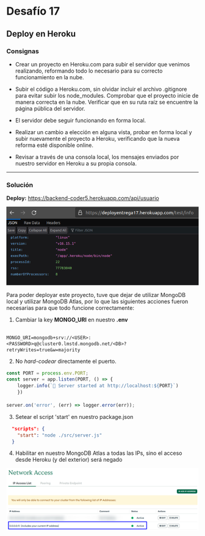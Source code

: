 # Desafío 17

## Deploy en Heroku

### Consignas

- Crear un proyecto en Heroku.com para subir el servidor que venimos realizando, reformando todo lo necesario para su correcto funcionamiento en la nube.

- Subir el código a Heroku.com, sin olvidar incluir el archivo .gitignore para evitar subir los node_modules. Comprobar que el proyecto inicie de manera correcta en la nube. Verificar que en su ruta raíz se encuentre la página pública del servidor.

- El servidor debe seguir funcionando en forma local.

- Realizar un cambio a elección en alguna vista, probar en forma local y subir nuevamente el proyecto a Heroku, verificando que la nueva reforma esté disponible online.

- Revisar a través de una consola local, los mensajes enviados por nuestro servidor en Heroku a su propia consola.

----
### Solución

**Deploy:** https://backend-coder5.herokuapp.com/api/usuario

<img src="deployRutaEjemplo.png" alt="Deploy ejemplo"/>


Para poder deployar este proyecto, tuve que dejar de utilizar MongoDB local y utilizar MongoDB Atlas, por lo que las siguientes acciones fueron necesarias para que todo funcione correctamente:

1. Cambiar la key **MONGO_URI** en nuestro **.env**

```console

MONGO_URI=mongodb+srv://<USER>:<PASSWORD>q@cluster0.lmstd.mongodb.net/<DB>?retryWrites=true&w=majority

```

2. No *hard-codear* directamente el puerto.

```js
const PORT = process.env.PORT;
const server = app.listen(PORT, () => {
    logger.info(`🚀 Server started at http://localhost:${PORT}`)
    })
    
server.on('error', (err) => logger.error(err));
```

3. Setear el script 'start' en nuestro package.json

```json
  "scripts": {
    "start": "node ./src/server.js"
  }
```

4. Habilitar en nuestro MongoDB Atlas a todas las IPs, sino el acceso desde Heroku (y del exterior) será negado

<img src="networkAccessMongoAtlas.png" alt="MongoDB Atlas Network settings"/>